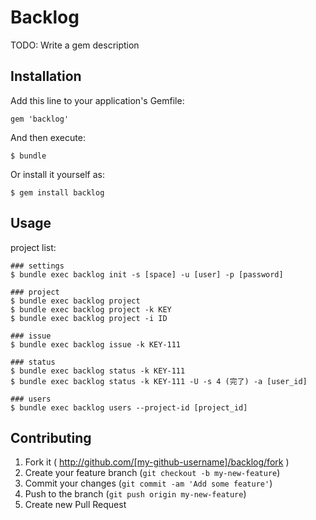 # Backlog

TODO: Write a gem description

## Installation

Add this line to your application's Gemfile:

    gem 'backlog'

And then execute:

    $ bundle

Or install it yourself as:

    $ gem install backlog

## Usage

project list:

    ### settings
    $ bundle exec backlog init -s [space] -u [user] -p [password]

    ### project
    $ bundle exec backlog project
    $ bundle exec backlog project -k KEY
    $ bundle exec backlog project -i ID

    ### issue
    $ bundle exec backlog issue -k KEY-111

    ### status
    $ bundle exec backlog status -k KEY-111
    $ bundle exec backlog status -k KEY-111 -U -s 4 (完了) -a [user_id]

    ### users
    $ bundle exec backlog users --project-id [project_id]

## Contributing

1. Fork it ( http://github.com/[my-github-username]/backlog/fork )
2. Create your feature branch (`git checkout -b my-new-feature`)
3. Commit your changes (`git commit -am 'Add some feature'`)
4. Push to the branch (`git push origin my-new-feature`)
5. Create new Pull Request
